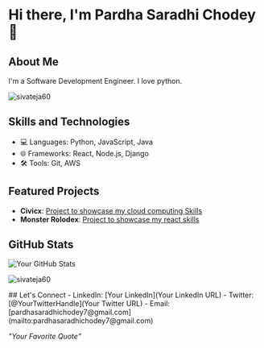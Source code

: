 # Hi there, I'm Pardha Saradhi Chodey 👋

## About Me
I'm a Software Development Engineer. I love python.
<p align="left"> <img src="https://komarev.com/ghpvc/?username=pardhasaradhichodey&label=Profile%20views&color=0e75b6&style=flat" alt="sivateja60" /> </p>

## Skills and Technologies
- 💻 Languages: Python, JavaScript, Java
- 🌐 Frameworks: React, Node.js, Django
- 🛠 Tools: Git, AWS

## Featured Projects
- **Civicx**: [Project to showcase my cloud computing Skills](https://github.com/pardhasaradhichodey/Cloud_Computing_Project)
- **Monster Rolodex**: [Project to showcase my react skills](https://github.com/pardhasaradhichodey/monsters-rolodex)

## GitHub Stats
![Your GitHub Stats](https://github-readme-stats.vercel.app/api?username=pardhasaradhichodey&show_icons=true)
<p><img align="center" src="https://github-readme-streak-stats.herokuapp.com/?user=pardhasaradhichodey&" alt="sivateja60"/></p>
## Let's Connect
- LinkedIn: [Your LinkedIn](Your LinkedIn URL)
- Twitter: [@YourTwitterHandle](Your Twitter URL)
- Email: [pardhasaradhichodey7@gmail.com](mailto:pardhasaradhichodey7@gmail.com)

*"Your Favorite Quote"*

